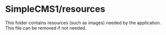 # SimpleCMS1/resources

This folder contains resources (such as images) needed by the application. This file can
be removed if not needed.
